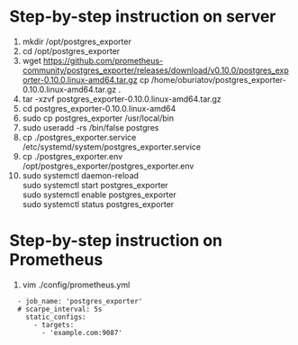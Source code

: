 # Step-by-step instruction on server
1. mkdir /opt/postgres_exporter
2. cd /opt/postgres_exporter
3. wget https://github.com/prometheus-community/postgres_exporter/releases/download/v0.10.0/postgres_exporter-0.10.0.linux-amd64.tar.gz
	cp /home/oburiatov/postgres_exporter-0.10.0.linux-amd64.tar.gz .
4. tar -xzvf postgres_exporter-0.10.0.linux-amd64.tar.gz
5. cd postgres_exporter-0.10.0.linux-amd64
6. sudo cp postgres_exporter /usr/local/bin
7. sudo useradd -rs /bin/false postgres
8. cp ./postgres_exporter.service /etc/systemd/system/postgres_exporter.service
9. cp ./postgres_exporter.env /opt/postgres_exporter/postgres_exporter.env
10.
	sudo systemctl daemon-reload </br>
	sudo systemctl start postgres_exporter </br>
	sudo systemctl enable postgres_exporter </br>
	sudo systemctl status postgres_exporter </br>
# Step-by-step instruction on Prometheus
1. vim ./config/prometheus.yml
``` 
  - job_name: 'postgres_exporter' 
  # scarpe_interval: 5s 
    static_configs: 
      - targets:
        - 'example.com:9087'
```
